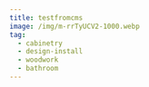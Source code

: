 ```yaml
---
title: testfromcms
image: /img/m-rrTyUCV2-1000.webp
tag:
  - cabinetry
  - design-install
  - woodwork
  - bathroom
---
```

